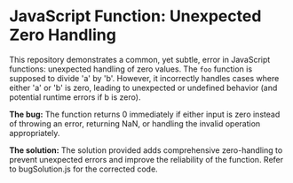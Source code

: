 # JavaScript Function: Unexpected Zero Handling

This repository demonstrates a common, yet subtle, error in JavaScript functions: unexpected handling of zero values. 
The `foo` function is supposed to divide 'a' by 'b'. However, it incorrectly handles cases where either 'a' or 'b' is zero, leading to unexpected or undefined behavior (and potential runtime errors if b is zero).

**The bug:** The function returns 0 immediately if either input is zero instead of throwing an error, returning NaN, or handling the invalid operation appropriately.

**The solution:**  The solution provided adds comprehensive zero-handling to prevent unexpected errors and improve the reliability of the function.   Refer to bugSolution.js for the corrected code.